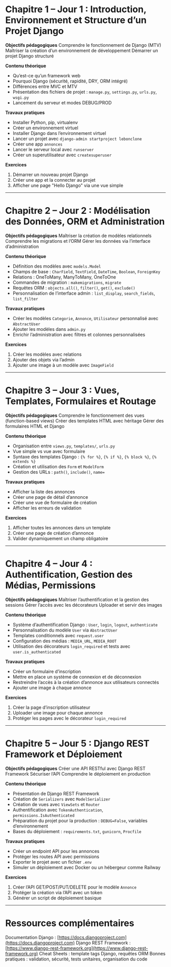 # **Chapitre 1 – Jour 1 : Introduction, Environnement et Structure d’un Projet Django**

**Objectifs pédagogiques**
Comprendre le fonctionnement de Django (MTV)
Maîtriser la création d’un environnement de développement
Démarrer un projet Django structuré

**Contenu théorique**

* Qu’est-ce qu’un framework web
* Pourquoi Django (sécurité, rapidité, DRY, ORM intégré)
* Différences entre MVC et MTV
* Présentation des fichiers de projet : `manage.py`, `settings.py`, `urls.py`, `wsgi.py`
* Lancement du serveur et modes DEBUG/PROD

**Travaux pratiques**

* Installer Python, pip, virtualenv
* Créer un environnement virtuel
* Installer Django dans l’environnement virtuel
* Lancer un projet avec `django-admin startproject lebonclone`
* Créer une app `annonces`
* Lancer le serveur local avec `runserver`
* Créer un superutilisateur avec `createsuperuser`

**Exercices**

1. Démarrer un nouveau projet Django
2. Créer une app et la connecter au projet
3. Afficher une page "Hello Django" via une vue simple

---

# **Chapitre 2 – Jour 2 : Modélisation des Données, ORM et Administration**

**Objectifs pédagogiques**
Maîtriser la création de modèles relationnels
Comprendre les migrations et l’ORM
Gérer les données via l’interface d’administration

**Contenu théorique**

* Définition des modèles avec `models.Model`
* Champs de base : `CharField`, `TextField`, `DateTime`, `Boolean`, `ForeignKey`
* Relations : OneToMany, ManyToMany, OneToOne
* Commandes de migration : `makemigrations`, `migrate`
* Requêtes ORM : `objects.all()`, `filter()`, `get()`, `exclude()`
* Personnalisation de l’interface admin : `list_display`, `search_fields`, `list_filter`

**Travaux pratiques**

* Créer les modèles `Categorie`, `Annonce`, `Utilisateur` personnalisé avec `AbstractUser`
* Ajouter les modèles dans `admin.py`
* Enrichir l’administration avec filtres et colonnes personnalisées

**Exercices**

1. Créer les modèles avec relations
2. Ajouter des objets via l’admin
3. Ajouter une image à un modèle avec `ImageField`

---

# **Chapitre 3 – Jour 3 : Vues, Templates, Formulaires et Routage**

**Objectifs pédagogiques**
Comprendre le fonctionnement des vues (function-based views)
Créer des templates HTML avec héritage
Gérer des formulaires HTML et Django

**Contenu théorique**

* Organisation entre `views.py`, `templates/`, `urls.py`
* Vue simple vs vue avec formulaire
* Syntaxe des templates Django : `{% for %}`, `{% if %}`, `{% block %}`, `{% extends %}`
* Création et utilisation des `Form` et `ModelForm`
* Gestion des URLs : `path()`, `include()`, `name=`

**Travaux pratiques**

* Afficher la liste des annonces
* Créer une page de détail d’annonce
* Créer une vue de formulaire de création
* Afficher les erreurs de validation

**Exercices**

1. Afficher toutes les annonces dans un template
2. Créer une page de création d’annonce
3. Valider dynamiquement un champ obligatoire

---

# **Chapitre 4 – Jour 4 : Authentification, Gestion des Médias, Permissions**

**Objectifs pédagogiques**
Maîtriser l’authentification et la gestion des sessions
Gérer l’accès avec les décorateurs
Uploader et servir des images

**Contenu théorique**

* Système d’authentification Django : `User`, `login`, `logout`, `authenticate`
* Personnalisation du modèle `User` via `AbstractUser`
* Templates conditionnels avec `request.user`
* Configuration des médias : `MEDIA_URL`, `MEDIA_ROOT`
* Utilisation des décorateurs `login_required` et tests avec `user.is_authenticated`

**Travaux pratiques**

* Créer un formulaire d’inscription
* Mettre en place un système de connexion et de déconnexion
* Restreindre l’accès à la création d’annonce aux utilisateurs connectés
* Ajouter une image à chaque annonce

**Exercices**

1. Créer la page d’inscription utilisateur
2. Uploader une image pour chaque annonce
3. Protéger les pages avec le décorateur `login_required`

---

# **Chapitre 5 – Jour 5 : Django REST Framework et Déploiement**

**Objectifs pédagogiques**
Créer une API RESTful avec Django REST Framework
Sécuriser l’API
Comprendre le déploiement en production

**Contenu théorique**

* Présentation de Django REST Framework
* Création de `Serializers` avec `ModelSerializer`
* Création de vues avec `ViewSets` et `Router`
* Authentification avec `TokenAuthentication`, `permissions.IsAuthenticated`
* Préparation du projet pour la production : `DEBUG=False`, variables d’environnement
* Bases du déploiement : `requirements.txt`, `gunicorn`, `Procfile`

**Travaux pratiques**

* Créer un endpoint API pour les annonces
* Protéger les routes API avec permissions
* Exporter le projet avec un fichier `.env`
* Simuler un déploiement avec Docker ou un hébergeur comme Railway

**Exercices**

1. Créer l’API GET/POST/PUT/DELETE pour le modèle `Annonce`
2. Protéger la création via l’API avec un token
3. Générer un script de déploiement basique

---

# **Ressources complémentaires**

Documentation Django : [https://docs.djangoproject.com](https://docs.djangoproject.com)
Django REST Framework : [https://www.django-rest-framework.org](https://www.django-rest-framework.org)
Cheat Sheets : template tags Django, requêtes ORM
Bonnes pratiques : validation, sécurité, tests unitaires, organisation du code

